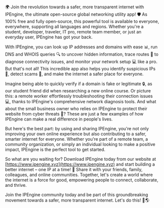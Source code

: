 🌍 Join the revolution towards a safer, more transparent internet with IPEngine, the ultimate open-source global networking utility app! 🛡️ As 100% free and fully open-source, this powerful tool is available to everyone, everywhere, supporting all languages and regions. Whether you're a student, developer, traveler, IT pro, remote team member, or just an everyday user, IPEngine has got your back.

With IPEngine, you can look up IP addresses and domains with ease 📊, run DNS and WHOIS queries 🔍 to uncover hidden information, trace routes 🚀 to diagnose connectivity issues, and monitor your network setup 💻 like a pro. But that's not all! This incredible app also helps you identify suspicious IPs 👮, detect scams 🚫, and make the internet a safer place for everyone.

Imagine being able to quickly verify if a domain is fake or legitimate 🔒, as our student friend did when researching a new online course. Or picture this: a remote worker effortlessly troubleshooting their connection issues 💻, thanks to IPEngine's comprehensive network diagnosis tools. And what about the small business owner who relies on IPEngine to protect their website from cyber threats 🚫? These are just a few examples of how IPEngine can make a real difference in people's lives.

But here's the best part: by using and sharing IPEngine, you're not only improving your own online experience but also contributing to a safer, smarter internet for everyone. Whether you're part of a remote team, a community organization, or simply an individual looking to make a positive impact, IPEngine is the perfect tool to get started.

So what are you waiting for? Download IPEngine today from our website at [https://www.ipengine.xyz](https://www.ipengine.xyz) and start building a better internet – one IP at a time! 🚀 Share it with your friends, family, colleagues, and online communities. Together, let's create a world where the internet is a force for good, empowering people to connect, collaborate, and thrive.

Join the IPEngine community today and be part of this groundbreaking movement towards a safer, more transparent internet. Let's do this! 💪🌎